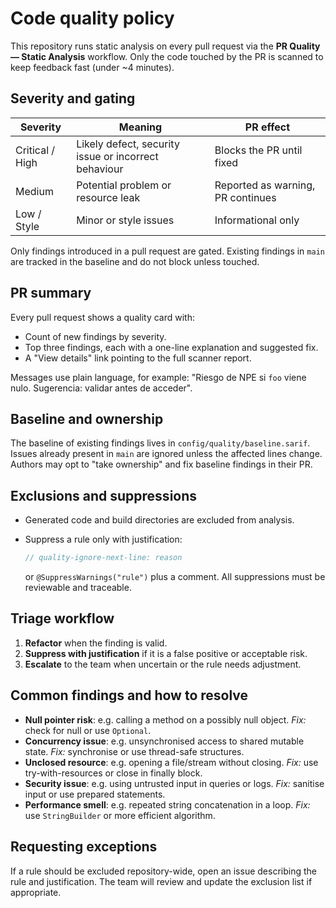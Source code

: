 # Code quality policy

This repository runs static analysis on every pull request via the **PR Quality — Static Analysis** workflow. Only the code touched by the PR is scanned to keep feedback fast (under ~4 minutes).

## Severity and gating

| Severity | Meaning | PR effect |
|---|---|---|
| Critical / High | Likely defect, security issue or incorrect behaviour | Blocks the PR until fixed |
| Medium | Potential problem or resource leak | Reported as warning, PR continues |
| Low / Style | Minor or style issues | Informational only |

Only findings introduced in a pull request are gated. Existing findings in `main` are tracked in the baseline and do not block unless touched.

## PR summary

Every pull request shows a quality card with:

- Count of new findings by severity.
- Top three findings, each with a one-line explanation and suggested fix.
- A "View details" link pointing to the full scanner report.

Messages use plain language, for example: "Riesgo de NPE si `foo` viene nulo. Sugerencia: validar antes de acceder".

## Baseline and ownership

The baseline of existing findings lives in `config/quality/baseline.sarif`. Issues already present in `main` are ignored unless the affected lines change. Authors may opt to "take ownership" and fix baseline findings in their PR.

## Exclusions and suppressions

- Generated code and build directories are excluded from analysis.
- Suppress a rule only with justification:

  ```java
  // quality-ignore-next-line: reason
  ```

  or `@SuppressWarnings("rule")` plus a comment. All suppressions must be reviewable and traceable.

## Triage workflow

1. **Refactor** when the finding is valid.
2. **Suppress with justification** if it is a false positive or acceptable risk.
3. **Escalate** to the team when uncertain or the rule needs adjustment.

## Common findings and how to resolve

- **Null pointer risk**: e.g. calling a method on a possibly null object. *Fix:* check for null or use `Optional`.
- **Concurrency issue**: e.g. unsynchronised access to shared mutable state. *Fix:* synchronise or use thread-safe structures.
- **Unclosed resource**: e.g. opening a file/stream without closing. *Fix:* use try-with-resources or close in finally block.
- **Security issue**: e.g. using untrusted input in queries or logs. *Fix:* sanitise input or use prepared statements.
- **Performance smell**: e.g. repeated string concatenation in a loop. *Fix:* use `StringBuilder` or more efficient algorithm.

## Requesting exceptions

If a rule should be excluded repository-wide, open an issue describing the rule and justification. The team will review and update the exclusion list if appropriate.

